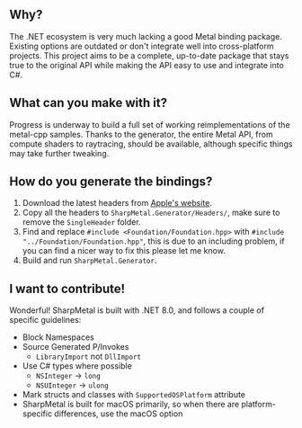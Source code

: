 ## Why?

The .NET ecosystem is very much lacking a good Metal binding package. Existing options are outdated or don't integrate well into cross-platform projects. This project aims to be a complete, up-to-date package that stays true to the original API while making the API easy to use and integrate into C#.

## What can you make with it?

Progress is underway to build a full set of working reimplementations of the metal-cpp samples. Thanks to the generator, the entire Metal API, from compute shaders to raytracing, should be available, although specific things may take further tweaking.

## How do you generate the bindings?

1. Download the latest headers from [Apple's website](https://developer.apple.com/metal/cpp/).
2. Copy all the headers to `SharpMetal.Generator/Headers/`, make sure to remove the `SingleHeader` folder.
3. Find and replace `#include <Foundation/Foundation.hpp>` with `#include "../Foundation/Foundation.hpp"`, this is due to an including problem, if you can find a nicer way to fix this please let me know.
4. Build and run `SharpMetal.Generator`.

## I want to contribute!

Wonderful! SharpMetal is built with .NET 8.0, and follows a couple of specific guidelines:
- Block Namespaces
- Source Generated P/Invokes
  - `LibraryImport` not `DllImport`
- Use C# types where possible
  - `NSInteger` -> `long`
  - `NSUInteger` -> `ulong`
- Mark structs and classes with `SupportedOSPlatform` attribute
- SharpMetal is built for macOS primarily, so when there are platform-specific differences, use the macOS option
